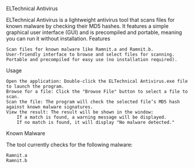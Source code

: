 ELTechnical Antivirus

ELTechnical Antivirus is a lightweight antivirus tool that scans files for known malware by checking their MD5 hashes. It features a simple graphical user interface (GUI) and is precompiled and portable, meaning you can run it without installation.
Features

    Scan files for known malware like Ramnit.a and Ramnit.b.
    User-friendly interface to browse and select files for scanning.
    Portable and precompiled for easy use (no installation required).

Usage

    Open the application: Double-click the ELTechnical Antivirus.exe file to launch the program.
    Browse for a file: Click the "Browse File" button to select a file to scan.
    Scan the file: The program will check the selected file’s MD5 hash against known malware signatures.
    View the result: The result will be shown in the window:
        If a match is found, a warning message will be displayed.
        If no match is found, it will display "No malware detected."

Known Malware

The tool currently checks for the following malware:

    Ramnit.a
    Ramnit.b
